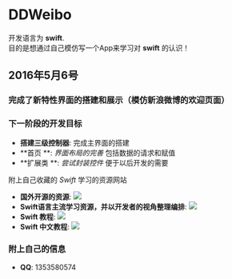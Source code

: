 # DDWeibo
开发语言为 **swift**.  
目的是想通过自己模仿写一个App来学习对 **swift** 的认识！

## 2016年5月6号

### 完成了新特性界面的搭建和展示（模仿新浪微博的欢迎页面）

### 下一阶段的开发目标

- **搭建三级控制器**: 完成主界面的搭建
- **首页 **: *界面布局的完善* 包括数据的请求和赋值
- **扩展类 **: *尝试封装控件* 便于以后开发的需要


附上自己收藏的 *Swift* 学习的资源网站 
- **国外开源的资源**: ![](http://www.ioscookies.com/)
- **Swift语言主流学习资源，并以开发者的视角整理编排**: ![](https://github.com/ipader/SwiftGuide/)
- **Swift 教程**: ![](http://www.runoob.com/swift/swift-tutorial.html/)
- **Swift 中文教程**: ![](http://wiki.jikexueyuan.com/download/swift/pdf/)


###  附上自己的信息   
- **QQ**: 1353580574



